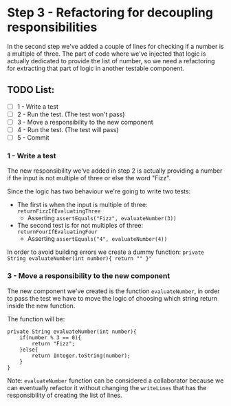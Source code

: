 # Step 3 - Refactoring for decoupling responsibilities

In the second step we've added a couple of lines for checking if a number is a multiple of three.
The part of code where we've injected that logic is actually dedicated to provide the list of number, so we need a refactoring for extracting that part of logic in another testable component.

## TODO List:
- [ ] 1 - Write a test
- [ ] 2 - Run the test. (The test won't pass)
- [ ] 3 - Move a responsibility to the new component
- [ ] 4 - Run the test. (The test will pass)
- [ ] 5 - Commit

### 1 - Write a test

The new responsibility we've added in step 2 is actually providing a number if the input is not multiple of three or else the word "Fizz".

Since the logic has two behaviour we're going to write two tests:
- The first is when the input is multiple of three: `returnFizzIfEvaluatingThree`
    - Asserting `assertEquals("Fizz", evaluateNumber(3))`
- The second test is for not multiples of three: `returnFourIfEvaluatingFour`
    - Asserting `assertEquals("4", evaluateNumber(4))`

In order to avoid building errors we create a dummy function: `private String evaluateNumber(int number){ return "" }"`

### 3 - Move a responsibility to the new component

The new component we've created is the function `evaluateNumber`, 
in order to pass the test we have to move the logic of choosing which string return inside the new function.

The function will be:
```
private String evaluateNumber(int number){
    if(number % 3 == 0){
        return "Fizz";
    }else{
        return Integer.toString(number);
    }
}
```

Note: `evaluateNumber` function can be considered a collaborator because we can eventually refactor it without changing the `writeLines` that 
has the responsibility of creating the list of lines.
